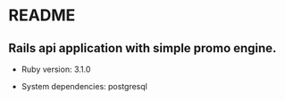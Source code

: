 # README

## Rails api application with simple promo engine. 


* Ruby version: 3.1.0

* System dependencies: postgresql 


